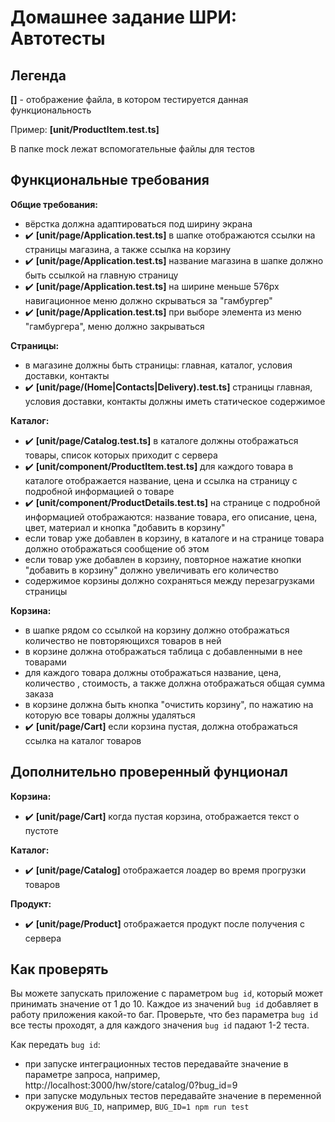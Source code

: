 # Домашнее задание ШРИ: Автотесты

## Легенда

**[<file-name>]** - отображение файла, в котором тестируется данная функциональность

Пример: **[unit/ProductItem.test.ts]**

В папке mock лежат вспомогательные файлы для тестов


## Функциональные требования

**Общие требования:**
- вёрстка должна адаптироваться под ширину экрана
- ✔️ **[unit/page/Application.test.ts]** в шапке отображаются ссылки на страницы магазина, а также ссылка на корзину
- ✔️ **[unit/page/Application.test.ts]** название магазина в шапке должно быть ссылкой на главную страницу
- ✔️ **[unit/page/Application.test.ts]** на ширине меньше 576px навигационное меню должно скрываться за "гамбургер"
- ✔️ **[unit/page/Application.test.ts]** при выборе элемента из меню "гамбургера", меню должно закрываться

**Страницы:**
- в магазине должны быть страницы: главная, каталог, условия доставки, контакты
- ✔️ **[unit/page/(Home|Contacts|Delivery).test.ts]** страницы главная, условия доставки, контакты должны иметь статическое содержимое

**Каталог:**
- ✔️ **[unit/page/Catalog.test.ts]** в каталоге должны отображаться товары, список которых приходит с сервера
- ✔️ **[unit/component/ProductItem.test.ts]** для каждого товара в каталоге отображается название, цена и ссылка на страницу с подробной информацией о товаре
- ✔️ **[unit/component/ProductDetails.test.ts]** на странице с подробной информацией отображаются: название товара, его описание, цена, цвет, материал и кнопка "добавить в корзину"
- если товар уже добавлен в корзину, в каталоге и на странице товара должно отображаться сообщение об этом
- если товар уже добавлен в корзину, повторное нажатие кнопки "добавить в корзину" должно увеличивать его количество
- содержимое корзины должно сохраняться между перезагрузками страницы

**Корзина:**
- в шапке рядом со ссылкой на корзину должно отображаться количество не повторяющихся товаров в ней
- в корзине должна отображаться таблица с добавленными в нее товарами
- для каждого товара должны отображаться название, цена, количество , стоимость, а также должна отображаться общая сумма заказа
- в корзине должна быть кнопка "очистить корзину", по нажатию на которую все товары должны удаляться
- ✔️ **[unit/page/Cart]** если корзина пустая, должна отображаться ссылка на каталог товаров

## Дополнительно проверенный фунционал

**Корзина:**
- ✔️ **[unit/page/Cart]** когда пустая корзина, отображается текст о пустоте

**Каталог:**
- ✔️ **[unit/page/Catalog]** отображается лоадер во время прогрузки товаров

**Продукт:**
- ✔️ **[unit/page/Product]** отображается продукт после получения с сервера

## Как проверять

Вы можете запускать приложение с параметром `bug id`, который может принимать значение от 1 до 10. Каждое из значений `bug id` добавляет в работу приложения какой-то баг. Проверьте, что без параметра `bug id` все тесты проходят, а для каждого значения `bug id` падают 1-2 теста.

Как передать `bug id`:
- при запуске интеграционных тестов передавайте значение в параметре запроса, например, http://localhost:3000/hw/store/catalog/0?bug_id=9
- при запуске модульных тестов передавайте значение в переменной окружения `BUG_ID`, например, `BUG_ID=1 npm run test`
